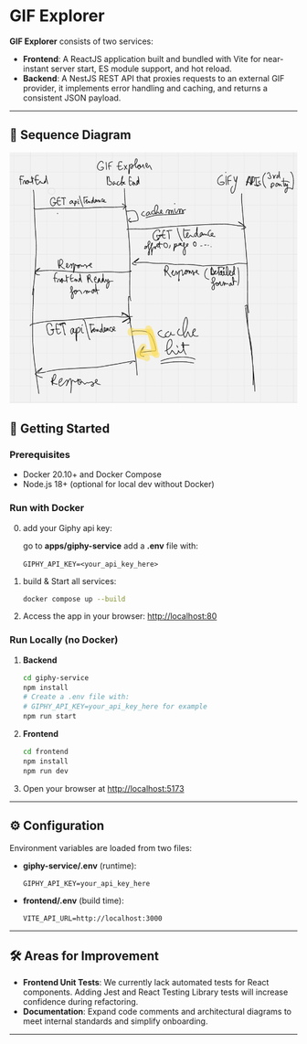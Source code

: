 # GIF Explorer

**GIF Explorer** consists of two services:

* **Frontend**: A ReactJS application built and bundled with Vite for near-instant server start, ES module support, and hot reload.
* **Backend**: A NestJS REST API that proxies requests to an external GIF provider, it implements error handling and caching, and returns a consistent JSON payload.

---

## 📖 Sequence Diagram

![UML sequence diagram](uml-sequence-diagram.png)


## 🚀 Getting Started

### Prerequisites

* Docker 20.10+ and Docker Compose
* Node.js 18+ (optional for local dev without Docker)

### Run with Docker

0. add your Giphy api key:

    go to **apps/giphy-service** add a **.env** file with:

   ```GIPHY_API_KEY=<your_api_key_here>```
    
1. build & Start all services:
    
   ```bash
   docker compose up --build
   ```
3. Access the app in your browser: [http://localhost:80](http://localhost:80)

### Run Locally (no Docker)

1. **Backend**

   ```bash
   cd giphy-service
   npm install
   # Create a .env file with:
   # GIPHY_API_KEY=your_api_key_here for example 
   npm run start
   ```
2. **Frontend**

   ```bash
   cd frontend
   npm install
   npm run dev
   ```
3. Open your browser at [http://localhost:5173](http://localhost:5173)

---

## ⚙️ Configuration

Environment variables are loaded from two files:

* **giphy-service/.env** (runtime):

  ```env
  GIPHY_API_KEY=your_api_key_here
  ```
* **frontend/.env** (build time):

  ```env
  VITE_API_URL=http://localhost:3000
  ```

---

## 🛠 Areas for Improvement

* **Frontend Unit Tests**: We currently lack automated tests for React components. Adding Jest and React Testing Library tests will increase confidence during refactoring.
* **Documentation**: Expand code comments and architectural diagrams to meet internal standards and simplify onboarding.

---